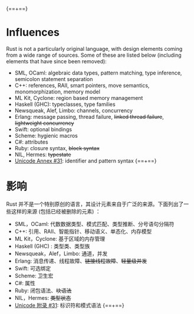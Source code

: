 {==+==}
# Influences

Rust is not a particularly original language, with design elements coming from
a wide range of sources. Some of these are listed below (including elements
that have since been removed):

* SML, OCaml: algebraic data types, pattern matching, type inference,
  semicolon statement separation
* C++: references, RAII, smart pointers, move semantics, monomorphization,
  memory model
* ML Kit, Cyclone: region based memory management
* Haskell (GHC): typeclasses, type families
* Newsqueak, Alef, Limbo: channels, concurrency
* Erlang: message passing, thread failure, <strike>linked thread failure</strike>,
  <strike>lightweight concurrency</strike>
* Swift: optional bindings
* Scheme: hygienic macros
* C#: attributes
* Ruby: closure syntax, <strike>block syntax</strike>
* NIL, Hermes: <strike>typestate</strike>
* [Unicode Annex #31](http://www.unicode.org/reports/tr31/): identifier and
  pattern syntax
{==+==}
# 影响

Rust 并不是一个特别原创的语言，其设计元素来自于广泛的来源。下面列出了一些这样的来源 (包括已经被删除的元素) ：

* SML，OCaml: 代数数据类型、模式匹配、类型推断、分号语句分隔符
* C++: 引用、RAII、智能指针、移动语义、单态化、内存模型
* ML Kit，Cyclone: 基于区域的内存管理
* Haskell (GHC) : 类型类、类型族
* Newsqueak，Alef，Limbo: 通道，并发
* Erlang: 消息传递、线程故障、<strike>链接线程故障</strike>、<strike>轻量级并发</strike>
* Swift: 可选绑定
* Scheme: 卫生宏
* C#: 属性
* Ruby: 闭包语法、<strike>块语法</strike>
* NIL，Hermes: <strike>类型状态</strike>
* [Unicode 附录 #31](http://www.unicode.org/reports/tr31/): 标识符和模式语法
{==+==}